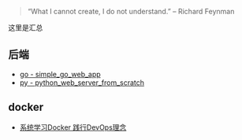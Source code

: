 > “What I cannot create, I do not understand.” – Richard Feynman

这里是汇总

## 后端

- [go - simple_go_web_app](https://github.com/LeoSirius/simple_go_web_app)
- [py - python_web_server_from_scratch](https://github.com/LeoSirius/python_web_server_from_scratch)

## docker

- [系统学习Docker 践行DevOps理念](https://github.com/LeoSirius/mooc_docker_devops)

